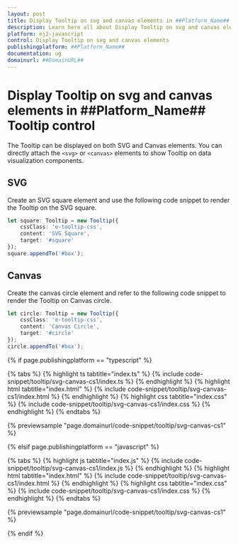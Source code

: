 ```yaml
---
layout: post
title: Display Tooltip on svg and canvas elements in ##Platform_Name## Tooltip control | Syncfusion
description: Learn here all about Display Tooltip on svg and canvas elements in Syncfusion ##Platform_Name## Tooltip control of Syncfusion Essential JS 2 and more.
platform: ej2-javascript
control: Display Tooltip on svg and canvas elements
publishingplatform: ##Platform_Name##
documentation: ug
domainurl: ##DomainURL##
---
```


# Display Tooltip on svg and canvas elements in ##Platform_Name## Tooltip control

The Tooltip can be displayed on both SVG and Canvas elements. You can directly attach the `<svg>` or `<canvas>` elements to show Tooltip on data visualization components.

## SVG

Create an SVG square element and use the following code snippet to render the Tooltip on the SVG square.

```ts
let square: Tooltip = new Tooltip({
    cssClass: 'e-tooltip-css',
    content: 'SVG Square',
    target: '#square'
});
square.appendTo('#box');
```

## Canvas

Create the canvas circle element and refer to the following code snippet to render the Tooltip on Canvas circle.

```ts
let circle: Tooltip = new Tooltip({
    cssClass: 'e-tooltip-css',
    content: 'Canvas Circle',
    target: '#circle'
});
circle.appendTo('#box');
```

{% if page.publishingplatform == "typescript" %}

{% tabs %}
{% highlight ts tabtitle="index.ts" %}
{% include code-snippet/tooltip/svg-canvas-cs1/index.ts %}
{% endhighlight %}
{% highlight html tabtitle="index.html" %}
{% include code-snippet/tooltip/svg-canvas-cs1/index.html %}
{% endhighlight %}
{% highlight css tabtitle="index.css" %}
{% include code-snippet/tooltip/svg-canvas-cs1/index.css %}
{% endhighlight %}
{% endtabs %}

{% previewsample "page.domainurl/code-snippet/tooltip/svg-canvas-cs1" %}

{% elsif page.publishingplatform == "javascript" %}

{% tabs %}
{% highlight js tabtitle="index.js" %}
{% include code-snippet/tooltip/svg-canvas-cs1/index.js %}
{% endhighlight %}
{% highlight html tabtitle="index.html" %}
{% include code-snippet/tooltip/svg-canvas-cs1/index.html %}
{% endhighlight %}
{% highlight css tabtitle="index.css" %}
{% include code-snippet/tooltip/svg-canvas-cs1/index.css %}
{% endhighlight %}
{% endtabs %}

{% previewsample "page.domainurl/code-snippet/tooltip/svg-canvas-cs1" %}

{% endif %}